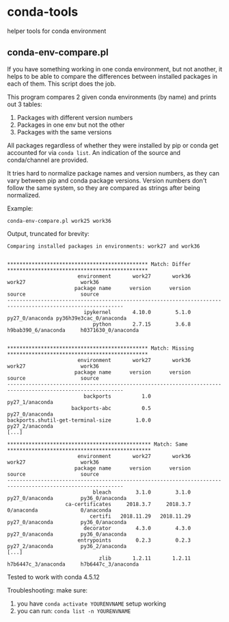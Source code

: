 # conda-tools

helper tools for conda environment

## conda-env-compare.pl

If you have something working in one conda environment, but not another, it helps to be able to compare the differences between installed packages in each of them. This script does the job.

This program compares 2 given conda environments (by name) and prints out 3 tables:
1. Packages with different version numbers
2. Packages in one env but not the other
3. Packages with the same versions

All packages regardless of whether they were installed by pip or conda get accounted for via `conda list`. An indication of the source and conda/channel are provided.

It tries hard to normalize package names and version numbers, as they can vary between pip and conda package versions. Version numbers don't follow the same system, so they are compared as strings after being normalized.

Example:

```
conda-env-compare.pl work25 work36
```
Output, truncated for brevity:
```
Comparing installed packages in environments: work27 and work36


********************************************** Match: Differ **********************************************
                       environment       work27       work36                  work27                  work36
                      package name      version      version                  source                  source
------------------------------------------------------------------------------------------------------------
                         ipykernel       4.10.0        5.1.0         py27_0/anaconda py36h39e3cac_0/anaconda
                            python       2.7.15        3.6.8     h9bab390_6/anaconda     h0371630_0/anaconda


********************************************** Match: Missing **********************************************
                       environment       work27       work36                  work27                  work36
                      package name      version      version                  source                  source
------------------------------------------------------------------------------------------------------------
                         backports          1.0                      py27_1/anaconda                        
                     backports-abc          0.5                      py27_0/anaconda                        
backports.shutil-get-terminal-size        1.0.0                      py27_2/anaconda                        
[...]

*********************************************** Match: Same ***********************************************
                       environment       work27       work36                  work27                  work36
                      package name      version      version                  source                  source
------------------------------------------------------------------------------------------------------------
                            bleach        3.1.0        3.1.0         py27_0/anaconda         py36_0/anaconda
                   ca-certificates     2018.3.7     2018.3.7              0/anaconda              0/anaconda
                           certifi   2018.11.29   2018.11.29         py27_0/anaconda         py36_0/anaconda
                         decorator        4.3.0        4.3.0         py27_0/anaconda         py36_0/anaconda
                       entrypoints        0.2.3        0.2.3         py27_2/anaconda         py36_2/anaconda
[...]
                              zlib       1.2.11       1.2.11     h7b6447c_3/anaconda     h7b6447c_3/anaconda
```

Tested to work with conda 4.5.12

Troubleshooting: make sure:
1. you have `conda activate YOURENVNAME` setup working
2. you can run: `conda list -n YOURENVNAME`
